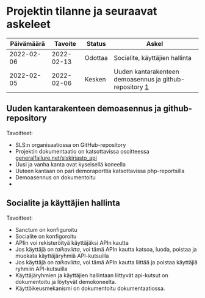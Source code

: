 # Projektin tilanne ja seuraavat askeleet

| Päivämäärä | Tavoite | Status | Askel |
|------------|---------|-------|--------|
| 2022-02-06 | 2022-02-13 | Odottaa | Socialite, käyttäjien hallinta |
| 2022-02-05 | 2022-02-06 | Kesken | Uuden kantarakenteen demoasennus ja github-repository [1](#uuden-kantarakenteen-demoasennus-ja-github-repository) |


## Uuden kantarakenteen demoasennus ja github-repository

Tavoitteet:
* SLS:n organisaatiossa on GitHub-repository
* Projektin dokumentaatio on katsottavissa osoitteessa [generalfailure.net/slskirjasto_api](http://generalfailure.net/slskirjasto_api)
* Uusi ja vanha kanta ovat kyseisellä koneella
* Uuteen kantaan on pari demoraporttia katsottavissa php-reportsilla
* Demoasennus on dokumentoitu
* 
## Socialite ja käyttäjien hallinta

Tavoitteet:
* Sanctum on konfiguroitu 
* Socialite on konfigoroitu
* APIin voi rekisteröityä käyttäjäksi APIn kautta
* Jos käyttäjä on _taikaviitta_, voi tämä APIn kautta katsoa, luoda, poistaa ja muokata käyttäjäryhmiä API-kutsuilla
* Jos käyttäjä on _taikaviitta_, voi tämä APIn kautta liittää ja poistaa käyttäjiä ryhmiin API-kutsuilla
* Käyttäjäryhmien ja käyttäjien hallintaan liittyvät api-kutsut on dokumentoitu ja löytyvät demokoneelta.
* Käyttöikeusmekanismi on dokumentoitu dokumentaatiossa.
